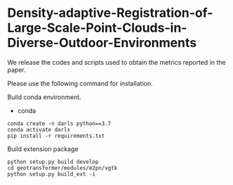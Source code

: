 # Density-adaptive-Registration-of-Large-Scale-Point-Clouds-in-Diverse-Outdoor-Environments

We release the codes and scripts used to obtain the metrics reported in the paper.

Please use the following command for installation.

Build conda environment.

- conda
```
conda create -n darls python==3.7
conda activate darls
pip install -r requirements.txt

```
Build extension package
```
python setup.py build develop
cd geotransformer/modules/e2pn/vgtk
python setup.py build_ext -i
```


